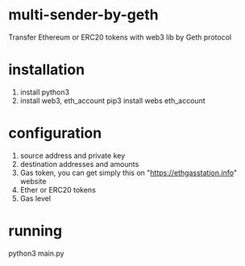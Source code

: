 # multi-sender-by-geth
Transfer Ethereum or ERC20 tokens with web3 lib by Geth protocol

# installation
1. install python3
2. install web3, eth_account
   pip3 install webs eth_account

# configuration
1. source address and private key
2. destination addresses and amounts
3. Gas token, you can get simply this on "https://ethgasstation.info" website
4. Ether or ERC20 tokens
5. Gas level

# running
python3 main.py
